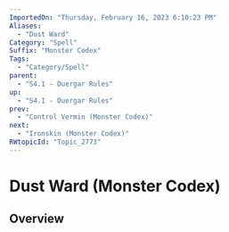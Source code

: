 ```yaml
---
ImportedOn: "Thursday, February 16, 2023 6:10:23 PM"
Aliases:
  - "Dust Ward"
Category: "Spell"
Suffix: "Monster Codex"
Tags:
  - "Category/Spell"
parent:
  - "S4.1 - Duergar Rules"
up:
  - "S4.1 - Duergar Rules"
prev:
  - "Control Vermin (Monster Codex)"
next:
  - "Ironskin (Monster Codex)"
RWtopicId: "Topic_2773"
---
```

# Dust Ward (Monster Codex)
## Overview
